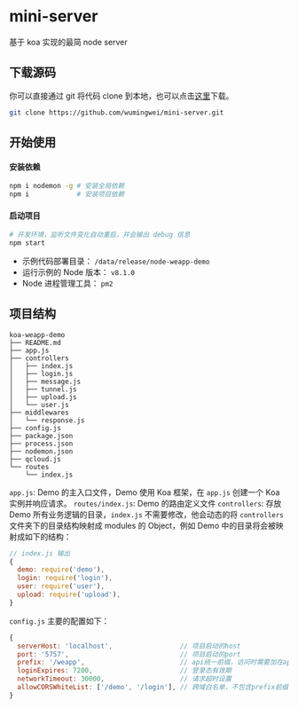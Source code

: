 # mini-server

基于 koa 实现的最简 node server

## 下载源码

你可以直接通过 git 将代码 clone 到本地，也可以点击[这里](https://github.com/wumingwei/mini-server/releases)下载。

```bash
git clone https://github.com/wumingwei/mini-server.git
```

## 开始使用

#### 安装依赖

```bash
npm i nodemon -g # 安装全局依赖
npm i            # 安装项目依赖
```

#### 启动项目

```bash
# 开发环境，监听文件变化自动重启，并会输出 debug 信息
npm start
```

- 示例代码部署目录：     `/data/release/node-weapp-demo`
- 运行示例的 Node 版本： `v8.1.0`
- Node 进程管理工具：    `pm2`

## 项目结构

```
koa-weapp-demo
├── README.md
├── app.js
├── controllers
│   ├── index.js
│   ├── login.js
│   ├── message.js
│   ├── tunnel.js
│   ├── upload.js
│   └── user.js
├── middlewares
│   └── response.js
├── config.js
├── package.json
├── process.json
├── nodemon.json
├── qcloud.js
└── routes
    └── index.js
```

`app.js`:          Demo 的主入口文件，Demo 使用 Koa 框架，在 `app.js` 创建一个 Koa 实例并响应请求。
`routes/index.js`: Demo 的路由定义文件
`controllers`:     存放 Demo 所有业务逻辑的目录，`index.js` 不需要修改，他会动态的将 `controllers` 文件夹下的目录结构映射成 modules 的 Object，例如 Demo 中的目录将会被映射成如下的结构：

```javascript
// index.js 输出
{
  demo: require('demo'),
  login: require('login'),
  user: require('user'),
  upload: require('upload'),
}
```

`config.js` 主要的配置如下：

```javascript
{
  serverHost: 'localhost',                 // 项目启动的host
  port: '5757',                            // 项目启动的port
  prefix: '/weapp',                        // api统一前缀，访问时需要加在api path前端
  loginExpires: 7200,                      // 登录态有效期
  networkTimeout: 30000,                   // 请求超时设置
  allowCORSWhiteList: ['/demo', '/login'], // 跨域白名单，不包含prefix前缀
}
```
